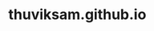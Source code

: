 # thuviksam.github.io
<!-- Please note that this wepage will redirect to my actual website, thanks. 😄
